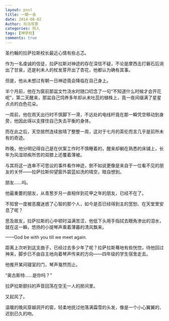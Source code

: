 ```yaml
---
layout: post
title: 一期一会
date: 2014-08-02
Author: 司马写意
categories: 同人
tags: [神学校]
comments: true
---
```


圣约翰的拉萨拉斯校长最近心情有些忐忑。

作为一名虔诚的信徒，拉萨拉斯对神迹的存在深信不疑，不论是摩西击打磐石后淌出了甘泉，还是利未人的杖发芽开出了杏花，他都认为确有其事。

但是，他从未想过有朝一日神迹竟会降临在自己身上。

半个月前，他在为窗前那盆文竹浇水时随口叨念了一句“不知道什么时候才会开花呢”，第二天醒来，那盆自己饲养多年却从未吐蕊的植株上，竟一夜间缀满了星星点点的白色花朵。

一周前，他在雨天出行时不慎脚下一滑，不远处的电线杆竟在那一瞬凭空移动到身旁，他因此得以支撑住自己失去平衡的身体。

而在此之后，天空居然连续放晴了整整一周，这对于七月的英伦而言几乎是前所未有的奇迹。

昨晚，他分明记得自己是在伏案工作时不慎睡着的，醒来却躺在熟悉的床铺上，长年为风湿顽疾所苦的双膝上还覆着薄被。

与其将这一连串不可思议的事件看作神迹，倒不如说更像是来自于一位看不见的朋友的关怀——拉萨拉斯仰望窗外碧蓝如洗的晴空，暗自想到。

朋友……吗。

他最重要的朋友，从青葱岁月一直相伴到花甲之年的朋友，已经不在了。

不知曾一度被恶魔迷惑了心智的那个人，如今是否已经得到主的宽恕、在天堂里安息了呢？

思及故友，拉萨拉斯的心中顿时溢满苦涩，他低下头用手指拭去眼角渗出的泪水，就在这一瞬，悠扬的小提琴声乘着薄暮的清风飘来。

——God be with you till we meet again.

距离上次听到这支曲子，已经过去多少年了呢？拉萨拉斯蓦地有些恍惚，待他回过神来，脚步已不由自主地向着琴声传来的方向——四年级的学生宿舍走去。

他推开某间寝室的门，琴声戛然而止。

“奥古斯特……是你吗？”

拉萨拉斯颤抖的声音回荡在空无一人的房间里。

又起风了。

温暖的晚风穿越洞开的窗，轻柔地抚过他落满霜雪的头发，像是一个小心翼翼的、迟到已久的吻。
